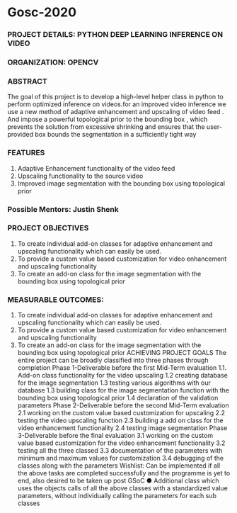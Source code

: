 # Gosc-2020
### PROJECT DETAILS: PYTHON DEEP LEARNING INFERENCE ON VIDEO
### ORGANIZATION: OPENCV 

### ABSTRACT 
The goal of this project is to develop a high-level helper class in python to perform optimized inference on videos.for an improved video inference we use a new method of adaptive enhancement and upscaling of video feed ​. And impose a powerful topological prior to the bounding box , which prevents the solution from excessive shrinking and ensures that the user-provided box bounds the segmentation in a sufficiently tight way

### FEATURES 
1. Adaptive Enhancement functionality of the video feed
2. Upscaling functionality to the source video
3. Improved image segmentation with the bounding box using topological
prior

### Possible Mentors​: ​Justin Shenk

### PROJECT OBJECTIVES
1. To create individual add-on classes for adaptive enhancement and upscaling functionality which can easily be used.
2. To provide a custom value based customization for video enhancement and upscaling functionality
3. To create an add-on class for the image segmentation ​with the bounding box using topological prior

### MEASURABLE OUTCOMES:
1. To create individual add-on classes for adaptive enhancement and upscaling functionality which can easily be used.
2. To provide a custom value based customization for video enhancement and upscaling functionality
3. To create an add-on class for the image segmentation ​with the bounding box using topological prior
ACHIEVING PROJECT GOALS
The entire project can be broadly classified into three phases through completion
Phase 1-​Deliverable before the first Mid-Term evaluation
1.1. Add-on class functionality for the video upscaling 1.2 creating database for the image segmentation 1.3 testing various algorithms with our database 1.3 building class for the image segmentation function ​with the bounding box using topological prior 1.4 declaration of the validation parameters
Phase 2-​Deliverable before the second Mid-Term evaluation
2.1 working on the custom value based customization for upscaling 2.2 testing the video upscaling function 2.3 building a add on class for the video enhancement functionality 2.4 testing image segmentation
Phase 3-​Deliverable before the final evaluation
3.1 working on the custom value based customization for the video enhancement functionality 3.2 testing all the three classed 3.3 documentation of the parameters with minimum and maximum values for customization 3.4 debugging of the classes along with the parameters
Wishlist: ​Can be implemented if all the above tasks are completed successfully and the programme is yet to end, also desired to be taken up post GSoC
● Additional class which uses the objects calls of all the above classes with a standardized value parameters, without individually calling the parameters for each sub classes
